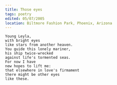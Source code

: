 ```yaml
---
title: Those eyes
tags: poetry
edited: 05/07/2005
location: Biltmore Fashion Park, Phoenix, Arizona
---
```


    Young Leyla,
    with bright eyes
    like stars from another heaven.
    You guide this lonely mariner,
    his ship twice-wrecked
    against life's tormented seas.
    For now I have
    new hopes to lift me:
    that elsewhere in love's firmament
    there might be other eyes
    like these.


